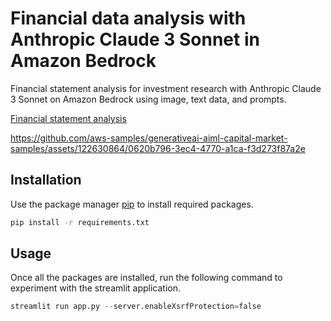 # Financial data analysis with Anthropic Claude 3 Sonnet in Amazon Bedrock

Financial statement analysis for investment research with Anthropic Claude 3 Sonnet on Amazon Bedrock using image, text data, and prompts.

[Financial statement analysis](https://github.com/aws-samples/generativeai-aiml-capital-market-samples/blob/main/hypothesis-testing-financial-statement-analysis-with-Amazon-Bedrock/Financial%20Analysis/Financial%20statement%20analysis.mp4)

https://github.com/aws-samples/generativeai-aiml-capital-market-samples/assets/122630864/0620b796-3ec4-4770-a1ca-f3d273f87a2e


## Installation

Use the package manager [pip](https://pip.pypa.io/en/stable/) to install required packages.

```bash
pip install -r requirements.txt
```

## Usage
Once all the packages are installed, run the following command to experiment with the streamlit application.
```python
streamlit run app.py --server.enableXsrfProtection=false
```



